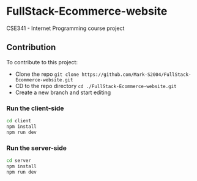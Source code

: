 # FullStack-Ecommerce-website

CSE341 - Internet Programming course project

## Contribution

To contribute to this project:

* Clone the repo `git clone https://github.com/Mark-S2004/FullStack-Ecommerce-website.git`
* CD to the repo directory `cd ./FullStack-Ecommerce-website.git`
* Create a new branch and start editing

### Run the client-side

```bash
cd client
npm install
npm run dev
```

### Run the server-side

```bash
cd server
npm install
npm run dev
```
